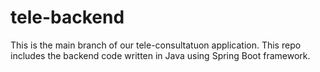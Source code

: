# tele-backend
This is the main branch of our tele-consultatuon application.
This repo includes the backend code written in Java using Spring Boot framework.
